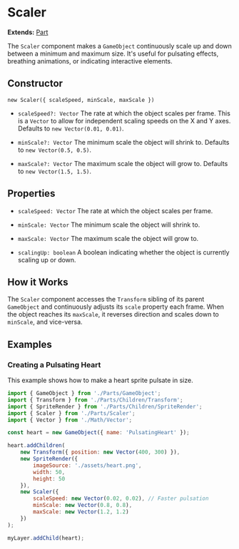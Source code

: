 # Scaler

**Extends:** [Part](./Part.md)

The `Scaler` component makes a `GameObject` continuously scale up and down between a minimum and maximum size. It's useful for pulsating effects, breathing animations, or indicating interactive elements.

## Constructor

`new Scaler({ scaleSpeed, minScale, maxScale })`

-   `scaleSpeed?: Vector`
    The rate at which the object scales per frame. This is a `Vector` to allow for independent scaling speeds on the X and Y axes. Defaults to `new Vector(0.01, 0.01)`.

-   `minScale?: Vector`
    The minimum scale the object will shrink to. Defaults to `new Vector(0.5, 0.5)`.

-   `maxScale?: Vector`
    The maximum scale the object will grow to. Defaults to `new Vector(1.5, 1.5)`.

## Properties

-   `scaleSpeed: Vector`
    The rate at which the object scales per frame.

-   `minScale: Vector`
    The minimum scale the object will shrink to.

-   `maxScale: Vector`
    The maximum scale the object will grow to.

-   `scalingUp: boolean`
    A boolean indicating whether the object is currently scaling up or down.

## How it Works

The `Scaler` component accesses the `Transform` sibling of its parent `GameObject` and continuously adjusts its `scale` property each frame. When the object reaches its `maxScale`, it reverses direction and scales down to `minScale`, and vice-versa.

## Examples

### Creating a Pulsating Heart

This example shows how to make a heart sprite pulsate in size.

```javascript
import { GameObject } from './Parts/GameObject';
import { Transform } from './Parts/Children/Transform';
import { SpriteRender } from './Parts/Children/SpriteRender';
import { Scaler } from './Parts/Scaler';
import { Vector } from './Math/Vector';

const heart = new GameObject({ name: 'PulsatingHeart' });

heart.addChildren(
    new Transform({ position: new Vector(400, 300) }),
    new SpriteRender({
        imageSource: './assets/heart.png',
        width: 50,
        height: 50
    }),
    new Scaler({
        scaleSpeed: new Vector(0.02, 0.02), // Faster pulsation
        minScale: new Vector(0.8, 0.8),
        maxScale: new Vector(1.2, 1.2)
    })
);

myLayer.addChild(heart);
```